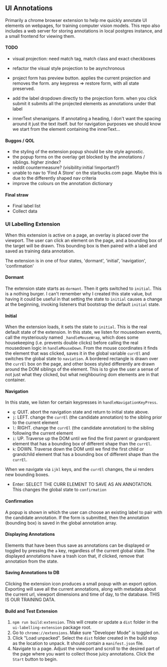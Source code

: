 ## UI Annotations

Primarily a chrome browser extension to help me quickly annotate UI elements on webpages, for training computer vision models.
This repo also includes a web server for storing annotations in local postgres instance, and a small frontend for viewing them.

#### TODO
  * visual projection: need match tag, match class and exact checkboxes

  * refactor the visual style projection to be asynchronous

  * project form has preview button.  applies the current projection and removes the form.  any keypress => restore form, with all state preserved.

  * add the label dropdown directly to the projection form. when you click submit it submits all the projected elements as annotations under that label

  * innerText shenanigans.  If annotating a heading, I don't want the spacing around it just the text itself.  but for navigation purposes we should know we start from the element containing the innerText...

  #### Buggos / QOL

  * the styling of the extension popup should be site style agnostic.
  * the popup forms on the overlay get blocked by the annotations / siblings.  higher zindex?
  * reddit countermeasure? (visibility:initial !important?)
  * unable to nav to 'Find A Store' on the starbucks.com page. Maybe this is due to the differently shaped nav criteria
  * improve the colours on the annotation dictionary

  #### Final straw

  * Final label list
  * Collect data


### UI Labelling Extension

When this extension is active on a page, an overlay is placed over the viewport.  The user can
click an element on the page, and a bounding box of the target will be drawn.  This bounding box is then paired with a label and saved as training data annotation.

The extension is in one of four states, 'dormant', 'initial', 'navigation', 'confirmation'

#### Dormant

The extension state starts as `dormant`.  Then it gets switched to `initial`.  This is a nothing burger.  I can't remember why I created this state value, but having it could be useful in that setting the state to `initial` causes a change at the beginning, invoking listeners that bootstrap the default `initial` state.

#### Initial

When the extension loads, it sets the state to `initial`. This is the real default state of the extension.  In this state, we listen for mousedown events, call the mysteriously named `_handleMouseWrap`, which does some housekeeping (i.e. prevents double clicks) before calling the real mousedown logic in `handleMouseDown`.  From the mouse coordinates it finds the element that was clicked, saves it in the global variable `currEl` and switches the global state to  `naviation`.  A bordered rectangle is drawn over the `currEl` box on the page, and other boxes styled differently are drawn around the DOM siblings of the element.  This is to give the user a sense of not just what they clicked, but what neighbouring dom elements are in that container.

#### Navigation

In this state, we listen for certain keypresses in `handleNavigationKeyPress`.
* `q`: QUIT.  abort the navigation state and return to initial state above.
* `j`: LEFT.  change the `currEl` (the candidate annotation) to the sibling prior to the current element
* `l`: RIGHT.  change the `currEl` (the candidate annotation) to the sibling following the current element
* `i`: UP.  Traverse up the DOM until we find the first parent or grandparent element that has a bounding box of different shape than the `currEl`.
* `k`: DOWN.  Traverse down the DOM  until we find the first child or grandchild element that has
a bounding box of different shape than the `currEl`.

When we navigate via `ijkl` keys, and the `currEl` changes, the ui renders new bounding boxes.

* Enter: SELECT THE CURR ELEMENT TO SAVE AS AN ANNOTATION.  This changes the global state to `confirmation`

#### Confirmation
A popup is shown in which the user can choose an existing label to pair with the candidate annotation.  If the form is submitted, then the annotation (bounding box) is saved in the global annotation array.

#### Displaying Annotations
Elements that have been thus save as annotations can be displayed or toggled by pressing the `a` key, regardless of the current global state.  The displayed annotations have a trash icon that,
if clicked, remove that annotation from the state.

#### Saving Annotations to DB
Clicking the extension icon produces a small popup with an export option.  Exporting will save all the current annotations, along with metadata about the current url, viewport dimensions and time of day, to the database.  THIS IS OUR TRAINING DATA.

#### Build and Test Extension
1. `npm run build:extension`.  This will create or update a `dist` folder in the `ui-labelling-extension` package root.
2. Go to `chrome://extensions`. Make sure "Developer Mode" is toggled on.
3. Click "Load unpacked".  Select the `dist` folder created in the build step as the location to unpack.  It should contain a `manifest.json` file.
4.  Navigate to a page. Adjust the viewport and scroll to the desired part of the page where you want to collect those juicy annotations.  Click the `Start` button to begin.








